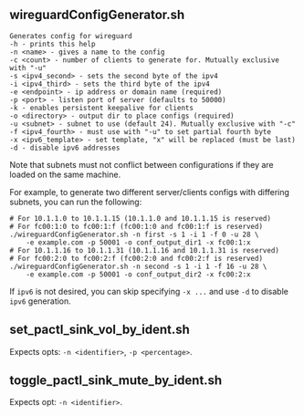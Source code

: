 ## wireguardConfigGenerator.sh

    Generates config for wireguard
    -h - prints this help
    -n <name> - gives a name to the config
    -c <count> - number of clients to generate for. Mutually exclusive with "-u"
    -s <ipv4_second> - sets the second byte of the ipv4
    -i <ipv4_third> - sets the third byte of the ipv4
    -e <endpoint> - ip address or domain name (required)
    -p <port> - listen port of server (defaults to 50000)
    -k - enables persistent keepalive for clients
    -o <directory> - output dir to place configs (required)
    -u <subnet> - subnet to use (default 24). Mutually exclusive with "-c"
    -f <ipv4_fourth> - must use with "-u" to set partial fourth byte
    -x <ipv6_template> - set template, "x" will be replaced (must be last)
    -d - disable ipv6 addresses

Note that subnets must not conflict between configurations if they are loaded
on the same machine.

For example, to generate two different server/clients configs with differing
subnets, you can run the following:

    # For 10.1.1.0 to 10.1.1.15 (10.1.1.0 and 10.1.1.15 is reserved)
    # For fc00:1:0 to fc00:1:f (fc00:1:0 and fc00:1:f is reserved)
    ./wireguardConfigGenerator.sh -n first -s 1 -i 1 -f 0 -u 28 \
        -e example.com -p 50001 -o conf_output_dir1 -x fc00:1:x
    # For 10.1.1.16 to 10.1.1.31 (10.1.1.16 and 10.1.1.31 is reserved)
    # For fc00:2:0 to fc00:2:f (fc00:2:0 and fc00:2:f is reserved)
    ./wireguardConfigGenerator.sh -n second -s 1 -i 1 -f 16 -u 28 \
        -e example.com -p 50001 -o conf_output_dir2 -x fc00:2:x

If `ipv6` is not desired, you can skip specifying `-x ...` and use `-d` to
disable `ipv6` generation.

## set_pactl_sink_vol_by_ident.sh

Expects opts: `-n <identifier>`, `-p <percentage>`.

## toggle_pactl_sink_mute_by_ident.sh

Expects opt: `-n <identifier>`.

